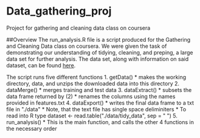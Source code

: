 # Data_gathering_proj
Project for gathering and cleaning data class on coursera

##Overview
The run_analysis.R file is a script produced for the Gathering and Cleaning 
Data class on coursera.  We were given the task of demonstrating our 
understanding of tidying, cleaning, and preping, a large data set for
further analysis.  The data set, along with information on said dataset, can be found [here](http://archive.ics.uci.edu/ml/datasets/Human+Activity+Recognition+Using+Smartphones).

The script runs five different functions
	1. getData()
		* makes the working directory, data, and unzips the downloaded data into this directory
	2. dataMerge()
		* merges training and test data
	3. dataExtract()
		* subsets the data frame returned by (2)
		* renames the columns using the names provided in features.txt
	4. dataExport()
		* writes the final data frame to a txt file in "./data"
		* Note, that the text file has single space deliminiters
		* To read into R type dataset <- read.table("./data/tidy_data", sep = " ")
	5. run_analysis()
		* This is the main function, and calls the other 4 functions in the necessary order



